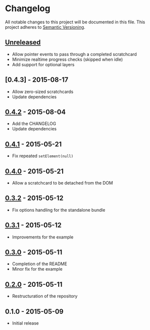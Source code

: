 # Changelog
All notable changes to this project will be documented in this file.
This project adheres to [Semantic Versioning](http://semver.org/).

## [Unreleased][unreleased]
- Allow pointer events to pass through a completed scratchcard
- Minimize realtime progress checks (skipped when idle)
- Add support for optional layers

## [0.4.3] - 2015-08-17
- Allow zero-sized scratchcards
- Update dependencies

## [0.4.2] - 2015-08-04
- Add the CHANGELOG
- Update dependencies

## [0.4.1] - 2015-05-21
- Fix repeated `setElement(null)`

## [0.4.0] - 2015-05-21
- Allow a scratchcard to be detached from the DOM

## [0.3.2] - 2015-05-12
- Fix options handling for the standalone bundle

## [0.3.1] - 2015-05-12
- Improvements for the example

## [0.3.0] - 2015-05-11
- Completion of the README
- Minor fix for the example

## [0.2.0] - 2015-05-11
- Restructuration of the repository

## 0.1.0 - 2015-05-09
- Initial release

[unreleased]: https://github.com/connesc/scratchcard/compare/v0.4.3...HEAD
[0.4.2]: https://github.com/connesc/scratchcard/compare/v0.4.2...v0.4.3
[0.4.2]: https://github.com/connesc/scratchcard/compare/v0.4.1...v0.4.2
[0.4.1]: https://github.com/connesc/scratchcard/compare/v0.4.0...v0.4.1
[0.4.0]: https://github.com/connesc/scratchcard/compare/v0.3.2...v0.4.0
[0.3.2]: https://github.com/connesc/scratchcard/compare/v0.3.1...v0.3.2
[0.3.1]: https://github.com/connesc/scratchcard/compare/v0.3.0...v0.3.1
[0.3.0]: https://github.com/connesc/scratchcard/compare/v0.2.0...v0.3.0
[0.2.0]: https://github.com/connesc/scratchcard/compare/v0.1.0...v0.2.0

